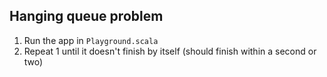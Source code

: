 ## Hanging queue problem

1. Run the app in `Playground.scala`
2. Repeat 1 until it doesn't finish by itself (should finish within a second or two)
